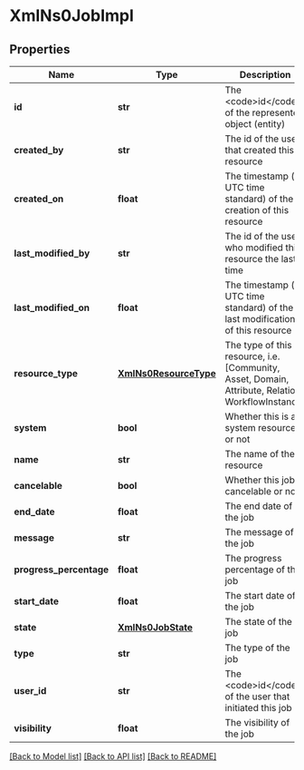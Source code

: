 # XmlNs0JobImpl

## Properties
Name | Type | Description | Notes
------------ | ------------- | ------------- | -------------
**id** | **str** | The &lt;code&gt;id&lt;/code&gt; of the represented object (entity) | [optional] 
**created_by** | **str** | The id of the user that created this resource | [optional] 
**created_on** | **float** | The timestamp (in UTC time standard) of the creation of this resource | [optional] 
**last_modified_by** | **str** | The id of the user who modified this resource the last time | [optional] 
**last_modified_on** | **float** | The timestamp (in UTC time standard) of the last modification of this resource | [optional] 
**resource_type** | [**XmlNs0ResourceType**](XmlNs0ResourceType.md) | The type of this resource, i.e. [Community, Asset, Domain, Attribute, Relation, WorkflowInstance] | [optional] 
**system** | **bool** | Whether this is a system resource or not | [optional] 
**name** | **str** | The name of the resource | [optional] 
**cancelable** | **bool** | Whether this job is cancelable or not | [optional] 
**end_date** | **float** | The end date of the job | [optional] 
**message** | **str** | The message of the job | [optional] 
**progress_percentage** | **float** | The progress percentage of the job | [optional] 
**start_date** | **float** | The start date of the job | [optional] 
**state** | [**XmlNs0JobState**](XmlNs0JobState.md) | The state of the job | [optional] 
**type** | **str** | The type of the job | [optional] 
**user_id** | **str** | The &lt;code&gt;id&lt;/code&gt; of the user that initiated this job | [optional] 
**visibility** | **float** | The visibility of the job | [optional] 

[[Back to Model list]](../README.md#documentation-for-models) [[Back to API list]](../README.md#documentation-for-api-endpoints) [[Back to README]](../README.md)



